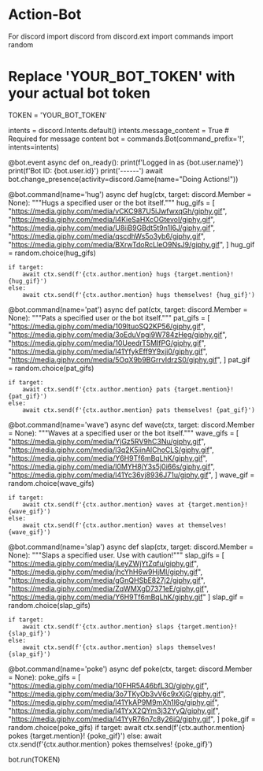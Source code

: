 # Action-Bot
For discord
import discord
from discord.ext import commands
import random

# Replace 'YOUR_BOT_TOKEN' with your actual bot token
TOKEN = 'YOUR_BOT_TOKEN'

intents = discord.Intents.default()
intents.message_content = True  # Required for message content
bot = commands.Bot(command_prefix='!', intents=intents)

@bot.event
async def on_ready():
    print(f'Logged in as {bot.user.name}')
    print(f'Bot ID: {bot.user.id}')
    print('------')
    await bot.change_presence(activity=discord.Game(name="Doing Actions!"))

@bot.command(name='hug')
async def hug(ctx, target: discord.Member = None):
    """Hugs a specified user or the bot itself."""
    hug_gifs = [
        "https://media.giphy.com/media/vCKC987U5iJwfwxqGh/giphy.gif",
        "https://media.giphy.com/media/l4KieSaHXcOGtevoI/giphy.gif",
        "https://media.giphy.com/media/U8iiB9GBdt5t9n1I6J/giphy.gif",
        "https://media.giphy.com/media/qscdhWs5o3yb6/giphy.gif",
        "https://media.giphy.com/media/BXrwTdoRcLleO9NsJ9/giphy.gif",
    ]
    hug_gif = random.choice(hug_gifs)

    if target:
        await ctx.send(f'{ctx.author.mention} hugs {target.mention}! {hug_gif}')
    else:
        await ctx.send(f'{ctx.author.mention} hugs themselves! {hug_gif}')

@bot.command(name='pat')
async def pat(ctx, target: discord.Member = None):
    """Pats a specified user or the bot itself."""
    pat_gifs = [
        "https://media.giphy.com/media/109ltuoSQ2KP56/giphy.gif",
        "https://media.giphy.com/media/3oEduVpgi9W784zHeg/giphy.gif",
        "https://media.giphy.com/media/10UeedrT5MIfPG/giphy.gif",
        "https://media.giphy.com/media/l41YfykEff9Y9xji0/giphy.gif",
        "https://media.giphy.com/media/5OqX9b9BGrrvIdrzS0/giphy.gif",
    ]
    pat_gif = random.choice(pat_gifs)

    if target:
        await ctx.send(f'{ctx.author.mention} pats {target.mention}! {pat_gif}')
    else:
        await ctx.send(f'{ctx.author.mention} pats themselves! {pat_gif}')

@bot.command(name='wave')
async def wave(ctx, target: discord.Member = None):
    """Waves at a specified user or the bot itself."""
    wave_gifs = [
        "https://media.giphy.com/media/YjGz5RV9hC3Nu/giphy.gif",
        "https://media.giphy.com/media/l3q2K5jinAlChoCLS/giphy.gif",
        "https://media.giphy.com/media/Y6H9Tf6mBqLhK/giphy.gif",
        "https://media.giphy.com/media/l0MYH8jY3s5j0i66s/giphy.gif",
        "https://media.giphy.com/media/l41Yc36vj8936J71u/giphy.gif",
    ]
    wave_gif = random.choice(wave_gifs)

    if target:
        await ctx.send(f'{ctx.author.mention} waves at {target.mention}! {wave_gif}')
    else:
        await ctx.send(f'{ctx.author.mention} waves at themselves! {wave_gif}')

@bot.command(name='slap')
async def slap(ctx, target: discord.Member = None):
    """Slaps a specified user. Use with caution!"""
    slap_gifs = [
        "https://media.giphy.com/media/jLeyZWjYtZqfu/giphy.gif",
        "https://media.giphy.com/media/jhcYhH6w9HjMI/giphy.gif",
        "https://media.giphy.com/media/gGnQHSbE827j2/giphy.gif",
        "https://media.giphy.com/media/ZqWMXgD7371eE/giphy.gif",
        "https://media.giphy.com/media/Y6H9Tf6mBqLhK/giphy.gif"
    ]
    slap_gif = random.choice(slap_gifs)

    if target:
        await ctx.send(f'{ctx.author.mention} slaps {target.mention}! {slap_gif}')
    else:
        await ctx.send(f'{ctx.author.mention} slaps themselves! {slap_gif}')

@bot.command(name='poke')
async def poke(ctx, target: discord.Member = None):
    poke_gifs = [
        "https://media.giphy.com/media/10FHR5A46bfL3O/giphy.gif",
        "https://media.giphy.com/media/3o7TKyOb3vV6c9xXjG/giphy.gif",
        "https://media.giphy.com/media/l41YkAP9M9mXh1l6g/giphy.gif",
        "https://media.giphy.com/media/l41YxX2QYm3j32YyQ/giphy.gif",
        "https://media.giphy.com/media/l41YyR76n7c8y26iQ/giphy.gif",
    ]
    poke_gif = random.choice(poke_gifs)
    if target:
        await ctx.send(f'{ctx.author.mention} pokes {target.mention}! {poke_gif}')
    else:
        await ctx.send(f'{ctx.author.mention} pokes themselves! {poke_gif}')

bot.run(TOKEN)

